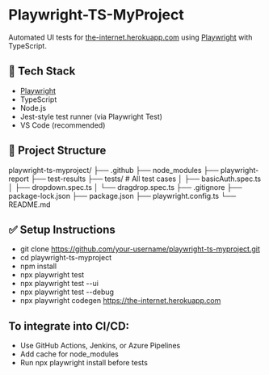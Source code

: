 # Playwright-TS-MyProject

Automated UI tests for [the-internet.herokuapp.com](https://the-internet.herokuapp.com) using [Playwright](https://playwright.dev/) with TypeScript.

## 🚀 Tech Stack

- [Playwright](https://playwright.dev/)
- TypeScript
- Node.js
- Jest-style test runner (via Playwright Test)
- VS Code (recommended)

## 📁 Project Structure

playwright-ts-myproject/
├── .github
├── node_modules
├── playwright-report
├── test-results
├── tests/ # All test cases
│ ├── basicAuth.spec.ts
│ ├── dropdown.spec.ts
│ └── dragdrop.spec.ts
├── .gitignore
├── package-lock.json
├── package.json
├── playwright.config.ts
└── README.md

## ✅ Setup Instructions

- git clone https://github.com/your-username/playwright-ts-myproject.git
- cd playwright-ts-myproject
- npm install
- npx playwright test
- npx playwright test --ui
- npx playwright test --debug
- npx playwright codegen https://the-internet.herokuapp.com

## To integrate into CI/CD:

- Use GitHub Actions, Jenkins, or Azure Pipelines
- Add cache for node_modules
- Run npx playwright install before tests
